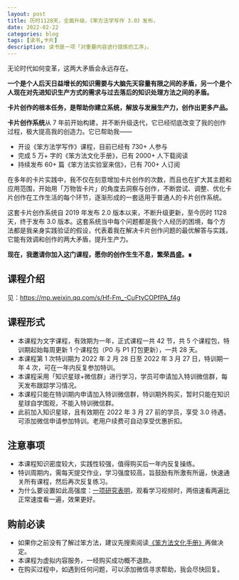 ```yaml
---
layout: post
title: 历时1128天，全面升级，《笨方法学写作 3.0》发布，
date: 2022-02-22
categories: blog
tags: [读书,卡片]
description: 读书是一项「对重要内容进行提炼的工序」。
---
```


无论时代如何变革，这两大矛盾会永远存在。


**一个是个人后天日益增长的知识需要与大脑先天容量有限之间的矛盾，另一个是个人现在对先进知识生产方式的需求与过去落后的知识处理方法之间的矛盾。**


**卡片创作的根本任务，是帮助你建立系统，解放与发展生产力，创作出更多产品。**


**卡片创作系统**从 7 年前开始构建，并不断升级迭代，它已经彻底改变了我的创作过程，极大提高我的创造力。它已帮助我——


- 开设《笨方法学写作》课程，目前已经有 730+ 人参与
- 完成 5 万+ 字的《笨方法文化手册》，已有 2000+ 人下载阅读
- 持续发布 60+ 篇《笨方法实验室来信》，已有 700+ 人订阅



在多年的卡片实践中，我不仅在刻意增加卡片创作的次数，而且也在扩大其主题和应用范围，开始用「万物皆卡片」的角度去洞察与创作，不断尝试、调整、优化卡片创作在工作生活的每个环节，逐渐形成的一套适用于普通人的卡片创作系统。


这套卡片创作系统自 2019 年发布 2.0 版本以来，不断升级更新，至今历时 1128 天，终于发布 3.0 版本。这套系统当中每个问题都是我个人经历的困境，每个方法都是我亲身实践验证的假设，代表着我在解决卡片创作问题的最优解答与实践，它能有效调和创作的两大矛盾，提升生产力。


**现在，我邀请你加入这门课程，愿你的创作生生不息，繁荣昌盛。∎**


## 课程介绍

见：https://mp.weixin.qq.com/s/Hf-Fm_-CuFtyCOPfPA_f4g


## 课程形式


- 本课程为文字课程，有效期为一年，正式课程一共 42 节，共 5 个课程包，特训期起始每周更新 1 个课程包（P0 与 P1 打包更新），一共 28 天。
- 本课程第 1 次特训期为 2022 年 2 月 28 日至 2022 年 3 月 27 日，特训期一年 4 次，可在一年内反复参加特训。
- 本课程采用「知识星球+微信群」进行学习，学员可申请加入特训微信群，每天发布跟踪学习情况。
- 本课程只能在特训期内申请加入特训微信群，特训期外购买，暂时只能在知识星球自学围观，不能入特训微信群。
- 此前加入知识星球，且有效期在 2022 年 3 月 27 前的学员，享受 3.0 待遇，可添加微信申请参加特训。老用户续费可自动享受优惠折扣。

## 注意事项

- 本课程知识密度较大，实践性较强，值得购买后一年内反复操练。
- 特训周期内，需每天提交作业，学习强度较高，旨鼓励有所激有所逼，快速通关所有课程，然后再次反复练习。
- 为什么要设置如此高强度：[一项研究表明](https://digest.bps.org.uk/2021/12/21/watching-a-lecture-twice-at-double-speed-can-benefit-learning-better-than-watching-it-once-at-normal-speed/)，观看学习视频时，两倍速看两遍比正常速度看一遍，效果更好。

## 购前必读

- 如果你之前没有了解过笨方法，建议先搜索阅读[《笨方法文化手册》](https://www.yuque.com/hardwaylab/book)再做决定。
- 本课程为虚拟内容服务，一经购买成功概不退款。
- 在购买过程中，如遇到任何问题，可以添加微信寻求帮助，我会尽快回复。
